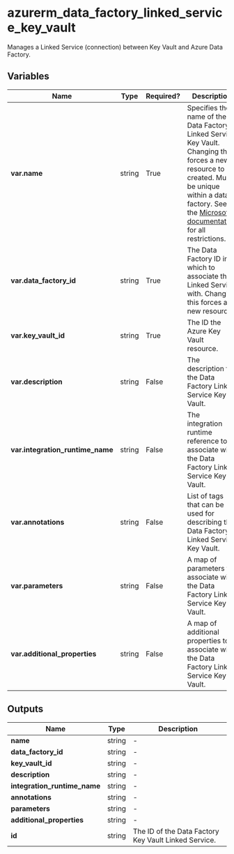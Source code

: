 # azurerm_data_factory_linked_service_key_vault

Manages a Linked Service (connection) between Key Vault and Azure Data Factory.

## Variables

| Name | Type | Required? |  Description |
| ---- | ---- | --------- |  ----------- |
| **var.name** | string | True | Specifies the name of the Data Factory Linked Service Key Vault. Changing this forces a new resource to be created. Must be unique within a data factory. See the [Microsoft documentation](https://docs.microsoft.com/azure/data-factory/naming-rules) for all restrictions. | 
| **var.data_factory_id** | string | True | The Data Factory ID in which to associate the Linked Service with. Changing this forces a new resource. | 
| **var.key_vault_id** | string | True | The ID the Azure Key Vault resource. | 
| **var.description** | string | False | The description for the Data Factory Linked Service Key Vault. | 
| **var.integration_runtime_name** | string | False | The integration runtime reference to associate with the Data Factory Linked Service Key Vault. | 
| **var.annotations** | string | False | List of tags that can be used for describing the Data Factory Linked Service Key Vault. | 
| **var.parameters** | string | False | A map of parameters to associate with the Data Factory Linked Service Key Vault. | 
| **var.additional_properties** | string | False | A map of additional properties to associate with the Data Factory Linked Service Key Vault. | 



## Outputs

| Name | Type | Description |
| ---- | ---- | --------- | 
| **name** | string  | - | 
| **data_factory_id** | string  | - | 
| **key_vault_id** | string  | - | 
| **description** | string  | - | 
| **integration_runtime_name** | string  | - | 
| **annotations** | string  | - | 
| **parameters** | string  | - | 
| **additional_properties** | string  | - | 
| **id** | string  | The ID of the Data Factory Key Vault Linked Service. | 